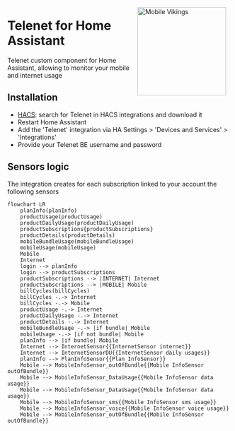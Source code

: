 <img src="https://github.com/geertmeersman/telenet/raw/main/images/brand/logo.png"
     alt="Mobile Vikings"
     align="right" 
     style="width: 200px;margin-right: 10px;" />
# Telenet for Home Assistant

Telenet custom component for Home Assistant, allowing to monitor your mobile and internet usage

## Installation
- [HACS](https://hacs.xyz/): search for Telenet in HACS integrations and download it
- Restart Home Assistant
- Add the 'Telenet' integration via HA Settings > 'Devices and Services' > 'Integrations'
- Provide your Telenet BE username and password

## Sensors logic
The integration creates for each subscription linked to your account the following sensors
```mermaid
flowchart LR
    planInfo(planInfo)
    productUsage(productUsage)
    productDailyUsage(productDailyUsage)
    productSubscriptions{productSubscriptions}
    productDetails(productDetails)
    mobileBundleUsage(mobileBundleUsage)
    mobileUsage(mobileUsage)
    Mobile
    Internet
    login --> planInfo
    login --> productSubscriptions
    productSubscriptions --> |INTERNET| Internet
    productSubscriptions --> |MOBILE| Mobile
    billCycles(billCycles)
    billCycles -.-> Internet
    billCycles -.-> Mobile
    productUsage -.-> Internet
    productDailyUsage -.-> Internet
    productDetails -.-> Internet
    mobileBundleUsage -.-> |if bundle| Mobile
    mobileUsage -.-> |if not bundle| Mobile
    planInfo --> |if bundle| Mobile
    Internet --> InternetSensor{{InternetSensor internet}}
    Internet --> InternetSensorDU{{InternetSensor daily usages}}
    planInfo --> PlanInfoSensor{{Plan InfoSensor}}
    Mobile --> MobileInfoSensor_outOfBundle{{Mobile InfoSensor outOfBundle}}
    Mobile --> MobileInfoSensor_DataUsage{{Mobile InfoSensor data usage}}
    Mobile --> MobileInfoSensor_DataUsage{{Mobile InfoSensor data usage}}
    Mobile --> MobileInfoSensor_sms{{Mobile InfoSensor sms usage}}
    Mobile --> MobileInfoSensor_voice{{Mobile InfoSensor voice usage}}
    Mobile --> MobileInfoSensor_outOfBundle{{Mobile InfoSensor outOfBundle}}
```
